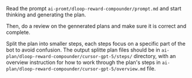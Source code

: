 Read the prompt `ai-promt/dloop-reward-compounder/prompt.md` and start thinking and generating the plan.

Then, do a review on the gennerated plans and make sure it is correct and complete.

Split the plan into smaller steps, each steps focus on a specific part of the bot to avoid confusion. The output splitte plan files should be in `ai-plan/dloop-reward-compounder/cursor-gpt-5/steps/` directory, with an overview instruction for how to work through the plan's steps in `ai-plan/dloop-reward-compounder/cursor-gpt-5/overview.md` file.
